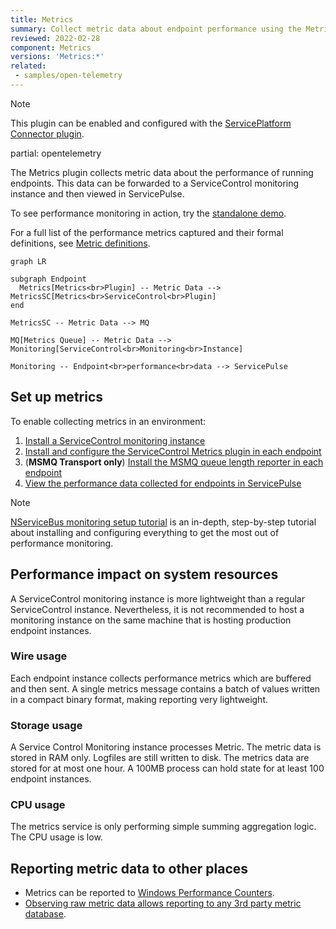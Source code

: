 ```yaml
---
title: Metrics
summary: Collect metric data about endpoint performance using the Metrics plugin
reviewed: 2022-02-28
component: Metrics
versions: 'Metrics:*'
related:
 - samples/open-telemetry
---
```


> [!NOTE]
> This plugin can be enabled and configured with the [ServicePlatform Connector plugin](/platform/connecting.md).

partial: opentelemetry

The Metrics plugin collects metric data about the performance of running endpoints. This data can be forwarded to a ServiceControl monitoring instance and then viewed in ServicePulse.

To see performance monitoring in action, try the [standalone demo](/tutorials/monitoring-demo/).

For a full list of the performance metrics captured and their formal definitions, see [Metric definitions](definitions.md).

```mermaid
graph LR

subgraph Endpoint
  Metrics[Metrics<br>Plugin] -- Metric Data --> MetricsSC[Metrics<br>ServiceControl<br>Plugin]
end

MetricsSC -- Metric Data --> MQ

MQ[Metrics Queue] -- Metric Data --> Monitoring[ServiceControl<br>Monitoring<br>Instance]

Monitoring -- Endpoint<br>performance<br>data --> ServicePulse
```


## Set up metrics

To enable collecting metrics in an environment:

1. [Install a ServiceControl monitoring instance](/servicecontrol/monitoring-instances/)
2. [Install and configure the ServiceControl Metrics plugin in each endpoint](install-plugin.md)
3. (**MSMQ Transport only**) [Install the MSMQ queue length reporter in each endpoint](msmq-queue-length.md)
4. [View the performance data collected for endpoints in ServicePulse](in-servicepulse.md)

> [!NOTE]
> [NServiceBus monitoring setup tutorial](/tutorials/monitoring-setup/) is an in-depth, step-by-step tutorial about installing and configuring everything to get the most out of performance monitoring.


## Performance impact on system resources

A ServiceControl monitoring instance is more lightweight than a regular ServiceControl instance. Nevertheless, it is not recommended to host a monitoring instance on the same machine that is hosting production endpoint instances.

### Wire usage

Each endpoint instance collects performance metrics which are buffered and then sent. A single metrics message contains a batch of values written in a compact binary format, making reporting very lightweight.

### Storage usage

A Service Control Monitoring instance processes Metric. The metric data is stored in RAM only. Logfiles are still written to disk. The metrics data are stored for at most one hour. A 100MB process can hold state for at least 100 endpoint instances.

### CPU usage

The metrics service is only performing simple summing aggregation logic. The CPU usage is low.


## Reporting metric data to other places

- Metrics can be reported to [Windows Performance Counters](performance-counters.md).
- [Observing raw metric data allows reporting to any 3rd party metric database](raw.md).
